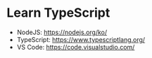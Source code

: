 # Learn TypeScript

- NodeJS: https://nodejs.org/ko/
- TypeScript: https://www.typescriptlang.org/
- VS Code: https://code.visualstudio.com/
